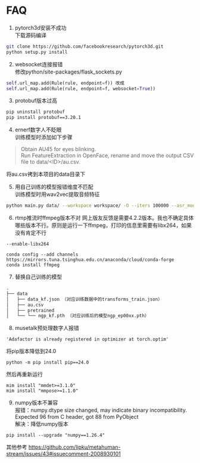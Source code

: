 # FAQ
1.  pytorch3d安装不成功\
    下载源码编译

```bash
git clone https://github.com/facebookresearch/pytorch3d.git
python setup.py install
```

2.  websocket连接报错\
    修改python/site-packages/flask\_sockets.py

```python
self.url_map.add(Rule(rule, endpoint=f)) 改成 
self.url_map.add(Rule(rule, endpoint=f, websocket=True))
```

3. protobuf版本过高

```bash
pip uninstall protobuf
pip install protobuf==3.20.1
```

4. ernerf数字人不眨眼\
训练模型时添加如下步骤

> Obtain AU45 for eyes blinking.\
> Run FeatureExtraction in OpenFace, rename and move the output CSV file to data/\<ID>/au.csv.

将au.csv拷到本项目的data目录下


5. 用自己训练的模型报错维度不匹配\
训练模型时用wav2vec提取音频特征

```bash
python main.py data/ --workspace workspace/ -O --iters 100000 --asr_model cpierse/wav2vec2-large-xlsr-53-esperanto
```

6. rtmp推流时ffmpeg版本不对
网上版友反馈是需要4.2.2版本。我也不确定具体哪些版本不行。原则是运行一下ffmpeg，打印的信息里需要有libx264，如果没有肯定不行
```
--enable-libx264
```
```
conda config --add channels https://mirrors.tuna.tsinghua.edu.cn/anaconda/cloud/conda-forge
conda install ffmpeg
```
7. 替换自己训练的模型
```python
.
├── data
│   ├── data_kf.json （对应训练数据中的transforms_train.json）
│   ├── au.csv			
│   ├── pretrained
│   └── └── ngp_kf.pth （对应训练后的模型ngp_ep00xx.pth）

```
8. musetalk预处理数字人报错
```
'Adafactor is already registered in optimizer at torch.optim'
```
将pip版本降低到24.0
```
python -m pip install pip==24.0
```
然后再重新运行
```
mim install "mmdet>=3.1.0" 
mim install "mmpose>=1.1.0"
```

9. numpy版本不兼容  
报错：numpy.dtype size changed, may indicate binary incompatibility. Expected 96 from C header, got 88 from PyObject  
解决：降低numpy版本
```
pip install --upgrade "numpy==1.26.4"
```

其他参考
https://github.com/lipku/metahuman-stream/issues/43#issuecomment-2008930101


